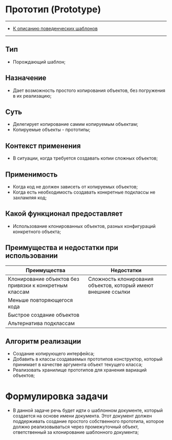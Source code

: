# Прототип (Prototype)
****
* [К описанию поведенческих шаблонов](../README.md)
****

## Тип
* Порождающий шаблон;

## Назначение
* Дает возможность простого копирования объектов, 
без погружения в их реализацию;

## Суть
* Делегирует копирование самим копируемым объектам;
* Копируемые объекты - прототипы;

## Контекст применения
* В ситуации, когда требуется создавать копии сложных объектов;

## Применимость
* Когда код не должен зависеть от копируемых объектов; 
* Когда есть необходимость создавать конкретные подклассы 
не захламляя код;

## Какой функционал предоставляет
* Использование клонированных объектов, разных конфигураций конкретного объекта;

## Преимущества и недостатки при использовании
| Преимущества                                            | Недостатки                                                    |
|---------------------------------------------------------|---------------------------------------------------------------|
| Клонирование объектов без привязки к конкретным классам | Сложность клонирования объектов, который имеют внешние ссылки |
| Меньше повторяющегося кода                              |                                                               |
| Быстрое создание объектов                               |                                                               |
| Альтернатива подклассам                                 |                                                               |

## Алгоритм реализации
* Создание копирующего интерфейса;
* Добавить в классы создаваемых прототипов конструктор, 
который принимает в качестве аргумента объект 
текущего класса;
* Реализовать хранилище прототипов для хранения вариаций
 объектов;

# Формулировка задачи
* В данной задаче речь будет идти о шаблонном документе, который создается на 
основе имени документа. Этот документ должен поддерживать создание простого 
собственного прототипа, которое должно реализовываться через промежуточный объект, 
ответственный за клонирование шаблонного документа;